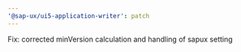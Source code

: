 ```yaml
---
'@sap-ux/ui5-application-writer': patch
---
```


Fix: corrected minVersion calculation and handling of sapux setting
